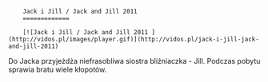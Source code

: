 
        Jack i Jill / Jack and Jill 2011 
        =============
        
        [![Jack i Jill / Jack and Jill 2011 ](http://vidos.pl/images/player.gif)](http://vidos.pl/jack-i-jill-jack-and-jill-2011)
        
        
 Do Jacka przyjeżdża niefrasobliwa siostra bliźniaczka - Jill. Podczas pobytu sprawia bratu wiele kłopotów.
    